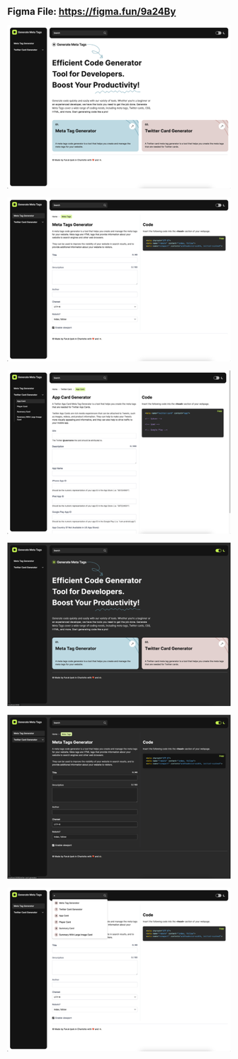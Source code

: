 ## Figma File: https://figma.fun/9a24By

<div align="center">
  <img src="https://raw.githubusercontent.com/farukipekcom/generate-meta-tags/main/public/screenshots/screenshot-1.png"  />
</div>
</br>
<div align="center">
  <img src="https://raw.githubusercontent.com/farukipekcom/generate-meta-tags/main/public/screenshots/screenshot-2.png"  />
</div>
</br>
<div align="center">
  <img src="https://raw.githubusercontent.com/farukipekcom/generate-meta-tags/main/public/screenshots/screenshot-3.png"  />
</div>
</br>
<div align="center">
  <img src="https://raw.githubusercontent.com/farukipekcom/generate-meta-tags/main/public/screenshots/screenshot-4.png"  />
</div>
</br>
<div align="center">
  <img src="https://raw.githubusercontent.com/farukipekcom/generate-meta-tags/main/public/screenshots/screenshot-5.png"  />
</div>
</br>
<div align="center">
  <img src="https://raw.githubusercontent.com/farukipekcom/generate-meta-tags/main/public/screenshots/screenshot-6.png"  />
</div>
